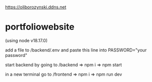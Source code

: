 https://oliborozynski.ddns.net
# portfoliowebsite

(using node v18.17.0)

add a file to /backend/.env
and paste this line into PASSWORD="your password"

start backend by going to /backend => npm i => npm start

in a new terminal go to /frontend => npm i => npm run dev
